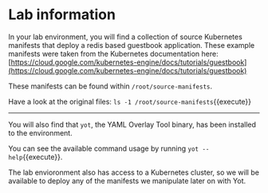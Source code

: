 # Lab information

In your lab environment, you will find a collection of source Kubernetes manifests that deploy a redis based guestbook application.  These example manifests were taken from the Kubernetes documentation here: [https://cloud.google.com/kubernetes-engine/docs/tutorials/guestbook](https://cloud.google.com/kubernetes-engine/docs/tutorials/guestbook)

These manifests can be found within `/root/source-manifests`.  

Have a look at the original files: `ls -1 /root/source-manifests`{{execute}}

---
You will also find that `yot`, the YAML Overlay Tool binary, has been installed to the environment.

You can see the available command usage by running `yot --help`{{execute}}.

The lab envioronment also has access to a Kubernetes cluster, so we will be available to deploy any of the manifests we manipulate later on with Yot.
